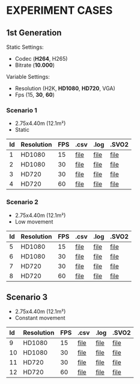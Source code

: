 # EXPERIMENT CASES
## 1st Generation

Static Settings:
* Codec       (**H264**, H265)
* Bitrate     (**10.000**)

Variable Settings:
* Resolution  (H2K, **HD1080**, **HD720**, VGA)
* Fps         (15, **30**, **60**)

### Scenario 1
* 2.75x4.40m (12.1m²)
* Static

| Id | Resolution | FPS | .csv                                         | .log                                         | .SVO2                                         |
|:---|:-----------|:----|:---------------------------------------------|:---------------------------------------------|:----------------------------------------------|
| 1  | HD1080     | 15  | [file](./receiver/experiments/.csv) | [file](./receiver/experiments/.log) | [file](./receiver/experiments/.svo2) |
| 2  | HD1080     | 30  | [file](./receiver/experiments/.csv) | [file](./receiver/experiments/.log) | [file](./receiver/experiments/.svo2) |
| 3  | HD720      | 30  | [file](./receiver/experiments/.csv) | [file](./receiver/experiments/.log) | [file](./receiver/experiments/.svo2) |
| 4  | HD720      | 60  | [file](./receiver/experiments/.csv) | [file](./receiver/experiments/.log) | [file](./receiver/experiments/.svo2) |

### Scenario 2
* 2.75x4.40m (12.1m²)
* Low movement

| Id | Resolution | FPS | .csv                                         | .log                                         | .SVO2                                         |
|:---|:-----------|:----|:---------------------------------------------|:---------------------------------------------|:----------------------------------------------|
| 5  | HD1080     | 15  | [file](./receiver/experiments/.csv) | [file](./receiver/experiments/.log) | [file](./receiver/experiments/.svo2) |
| 6  | HD1080     | 30  | [file](./receiver/experiments/.csv) | [file](./receiver/experiments/.log) | [file](./receiver/experiments/.svo2) |
| 7  | HD720      | 30  | [file](./receiver/experiments/.csv) | [file](./receiver/experiments/.log) | [file](./receiver/experiments/.svo2) |
| 8  | HD720      | 60  | [file](./receiver/experiments/.csv) | [file](./receiver/experiments/.log) | [file](./receiver/experiments/.svo2) |

## Scenario 3
* 2.75x4.40m (12.1m²)
* Constant movement

| Id | Resolution | FPS | .csv                                         | .log                                         | .SVO2                                         |
|:---|:-----------|:----|:---------------------------------------------|:---------------------------------------------|:----------------------------------------------|
| 9  | HD1080     | 15  | [file](./receiver/experiments/.csv) | [file](./receiver/experiments/.log) | [file](./receiver/experiments/.svo2) |
| 10 | HD1080     | 30  | [file](./receiver/experiments/.csv) | [file](./receiver/experiments/.log) | [file](./receiver/experiments/.svo2) |
| 11 | HD720      | 30  | [file](./receiver/experiments/.csv) | [file](./receiver/experiments/.log) | [file](./receiver/experiments/.svo2) |
| 12 | HD720      | 60  | [file](./receiver/experiments/.csv) | [file](./receiver/experiments/.log) | [file](./receiver/experiments/.svo2) |
